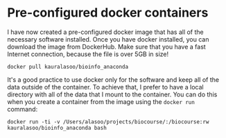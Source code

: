 # Pre-configured docker containers
I have now created a pre-configured docker image that has all of the necessary software installed. Once you have docker installed, you can download the image from DockerHub. Make sure that you have a fast Internet connection, because the file is over 5GB in size!

	docker pull kauralasoo/bioinfo_anaconda

It's a good practice to use docker only for the software and keep all of the data outside of the container. To achieve that, I prefer to have a local directory with all of the data that I mount to the container. You can do this when you create a container from the image using the `docker run` command:

	docker run -ti -v /Users/alasoo/projects/biocourse/:/biocourse:rw kauralasoo/bioinfo_anaconda bash

<!--stackedit_data:
eyJoaXN0b3J5IjpbOTk0NzUwOTg1XX0=
-->